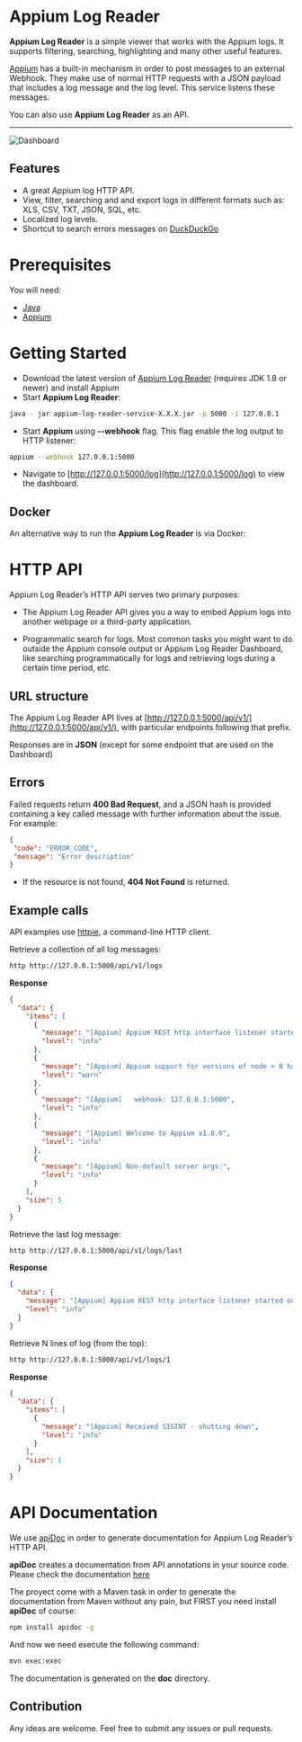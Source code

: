 # Appium Log Reader
**Appium Log Reader** is a simple viewer that works with the Appium logs. It supports filtering, searching, highlighting and many other useful features. 

[Appium](http://appium.io) has a built-in mechanism in order to post messages to an external Webhook. They make use of normal HTTP requests with a JSON payload that includes a log message and the log level. This service listens these messages.

You can also use **Appium Log Reader** as an API.


---

![Dashboard](https://raw.githubusercontent.com/mobileboxlab/appium-log-reader/master/docs/screen.png)

## Features

  - A great Appium log HTTP API.
  - View, filter, searching and and export logs in different formats such as: XLS, CSV, TXT, JSON, SQL, etc.
  - Localized log levels.
  - Shortcut to search errors messages on [DuckDuckGo](https://duckduckgo.com)

# Prerequisites

You will need:
* [Java](https://www.java.com)
* [Appium](http://appium.io)

# Getting Started

* Download the latest version of [Appium Log Reader]() (requires JDK 1.8 or newer) and install Appium
* Start **Appium Log Reader**:

```bash
java - jar appium-log-reader-service-X.X.X.jar -p 5000 -i 127.0.0.1
```

* Start **Appium** using **--webhook** flag. This flag enable the log output to HTTP listener:

```bash
appium --webhook 127.0.0.1:5000 
```

* Navigate to [http://127.0.0.1:5000/log](http://127.0.0.1:5000/log) to view the dashboard.

## Docker
An alternative way to run the **Appium Log Reader** is via Docker:


# HTTP API

Appium Log Reader’s HTTP API serves two primary purposes:

* The Appium Log Reader API gives you a way to embed Appium logs into another webpage or a third-party application.

* Programmatic search for logs. Most common tasks you might want to do outside the Appium console output or Appium Log Reader Dashboard, like searching programmatically for logs and retrieving logs during a certain time period, etc.

## URL structure

The Appium Log Reader API lives at [http://127.0.0.1:5000/api/v1/](http://127.0.0.1:5000/api/v1/), with particular endpoints following that prefix.

Responses are in **JSON** (except for some endpoint that are used on the Dashboard)

## Errors

Failed requests return **400 Bad Request**, and a JSON hash is provided containing a key called message with further information about the issue. For example:

```json
{
 "code": "ERROR_CODE",
 "message": "Error description"
}
```

* If the resource is not found, **404 Not Found** is returned. 

## Example calls

API examples use [httpie](https://httpie.org), a command-line HTTP client.

Retrieve a collection of all log messages:

```bash
http http://127.0.0.1:5000/api/v1/logs
```
**Response**

```json
{
  "data": {
    "items": [
      {
        "message": "[Appium] Appium REST http interface listener started on 0.0.0.0:4723",
        "level": "info"
      },
      {
        "message": "[Appium] Appium support for versions of node < 8 has been deprecated and will be removed in a future version. Please upgrade!",
        "level": "warn"
      },
      {
        "message": "[Appium]   webhook: 127.0.0.1:5000",
        "level": "info"
      },
      {
        "message": "[Appium] Welcome to Appium v1.8.0",
        "level": "info"
      },
      {
        "message": "[Appium] Non-default server args:",
        "level": "info"
      }
    ],
    "size": 5
  }
}
```

Retrieve the last log message:

```bash
http http://127.0.0.1:5000/api/v1/logs/last
```

**Response**

```json
{
  "data": {
    "message": "[Appium] Appium REST http interface listener started on 0.0.0.0:4723",
    "level": "info"
  }
}
```

 Retrieve N lines of log (from the top):

```bash
http http://127.0.0.1:5000/api/v1/logs/1
```

**Response**

```json
{
  "data": {
    "items": [
      {
        "message": "[Appium] Received SIGINT - shutting down",
        "level": "info"
      }
    ],
    "size": 1
  }
}
```

# API Documentation

We use [apiDoc](http://apidocjs.com/) in order to generate documentation for Appium Log Reader’s HTTP API.

**apiDoc** creates a documentation from API annotations in your source code. Please check the documentation [here](http://apidocjs.com/#params)

The proyect come with a Maven task in order to generate the documentation from Maven without any pain, but FIRST you need install **apiDoc** of course:

```bash
npm install apidoc -g 
```

And now we need execute the following command: 

```bash
mvn exec:exec
```

The documentation is generated on the **doc** directory.

## Contribution

Any ideas are welcome. Feel free to submit any issues or pull requests.
